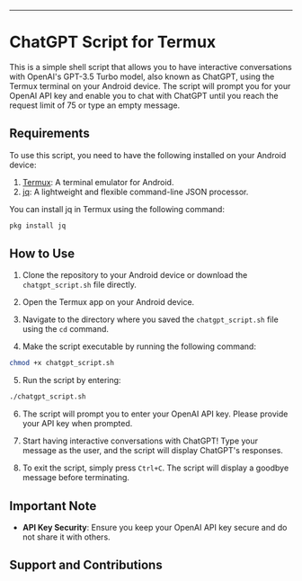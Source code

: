 ---

# ChatGPT Script for Termux

This is a simple shell script that allows you to have interactive conversations with OpenAI's GPT-3.5 Turbo model, also known as ChatGPT, using the Termux terminal on your Android device. The script will prompt you for your OpenAI API key and enable you to chat with ChatGPT until you reach the request limit of 75 or type an empty message.

## Requirements

To use this script, you need to have the following installed on your Android device:

1. [Termux](https://termux.com/): A terminal emulator for Android.
2. [jq](https://stedolan.github.io/jq/): A lightweight and flexible command-line JSON processor.

You can install jq in Termux using the following command:

```bash
pkg install jq
```

## How to Use

1. Clone the repository to your Android device or download the `chatgpt_script.sh` file directly.

2. Open the Termux app on your Android device.

3. Navigate to the directory where you saved the `chatgpt_script.sh` file using the `cd` command.

4. Make the script executable by running the following command:

```bash
chmod +x chatgpt_script.sh
```

5. Run the script by entering:

```bash
./chatgpt_script.sh
```

6. The script will prompt you to enter your OpenAI API key. Please provide your API key when prompted.

7. Start having interactive conversations with ChatGPT! Type your message as the user, and the script will display ChatGPT's responses.

8. To exit the script, simply press `Ctrl+C`. The script will display a goodbye message before terminating.

## Important Note

- **API Key Security**: Ensure you keep your OpenAI API key secure and do not share it with others.

## Support and Contributions

